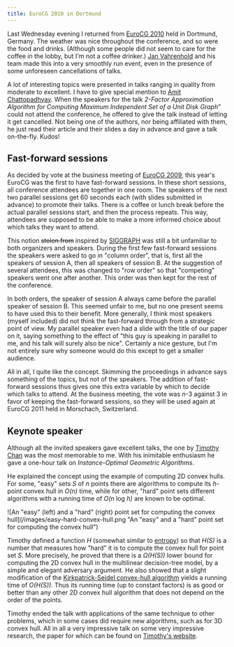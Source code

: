```yaml
---
title: EuroCG 2010 in Dortmund
---
```


Last Wednesday evening I returned from [EuroCG
2010](http://2010.eurocg.org) held in Dortmund, Germany.  The weather
was nice throughout the conference, and so were the food and
drinks. (Although some people did not seem to care for the coffee in
the lobby, but I'm not a coffee drinker.) [Jan
Vahrenhold](http://ls11-www.cs.uni-dortmund.de/staff/jv) and his team
made this into a very smoothly run event, even in the presence of some
unforeseen cancellations of talks.

A lot of interesting topics were presented in talks ranging in quality
from moderate to excellent. I have to give special mention to [Amit
Chattopadhyay](http://www.math.rug.nl/~amit/Site/Amit_Chattopadhyay.html).
When the speakers for the talk *2-Factor Approximation Algorithm for
Computing Maximum Independent Set of a Unit Disk Graph*" could not
attend the conference, he offered to give the talk instead of letting
it get cancelled. Not being one of the authors, nor being affiliated
with them, he just read their article and their slides a day in
advance and gave a talk on-the-fly. Kudos!

Fast-forward sessions
---------------------

As decided by vote at the business meeting of [EuroCG
2009](http://2009.eurocg.org), this year's EuroCG was the first to
have fast-forward sessions. In these short sessions, all conference
attendees are together in one room. The speakers of the next two
parallel sessions get 60 seconds each (with slides submitted in
advance) to promote their talks. There is a coffee or lunch break
before the actual parallel sessions start, and then the process
repeats. This way, attendees are supposed to be able to make a more
informed choice about which talks they want to attend.

This notion ~~stolen from~~ inspired by
[SIGGRAPH](http://www.siggraph.org/) was still a bit unfamiliar to
both organizers and speakers. During the first few fast-forward
sessions the speakers were asked to go in "column order", that is,
first all the speakers of session A, then all speakers of session
B. At the suggestion of several attendees, this was changed to "row
order" so that "competing" speakers went one after another. This order
was then kept for the rest of the conference.

In both orders, the speaker of session A always came before the parallel
speaker of session B. This seemed unfair to me, but no one present seems
to have used this to their benefit. More generally, I think most
speakers (myself included) did not think the fast-forward through from a
strategic point of view. My parallel speaker even had a slide with the
title of our paper on it, saying something to the effect of "this guy is
speaking in parallel to me, and his talk will surely also be nice".
Certainly a nice gesture, but I'm not entirely sure why someone would
do this except to get a smaller audience.

All in all, I quite like the concept. Skimming the proceedings in
advance says something of the topics, but not of the speakers. The
addition of fast-forward sessions thus gives one this extra variable by
which to decide which talks to attend. At the business meeting, the vote
was *n*-3 against 3 in favor of keeping the fast-forward sessions, so
they will be used again at EuroCG 2011 held in Morschach, Switzerland.

Keynote speaker
---------------

Although all the invited speakers gave excellent talks, the one by
[Timothy Chan](http://www.cs.uwaterloo.ca/~tmchan/) was the most
memorable to me. With his inimitable enthusiasm he gave a one-hour
talk on *Instance-Optimal Geometric Algorithms*.

He explained the concept using the example of computing 2D convex hulls.
For some, "easy" sets *S* of *n* points there are algorithms to compute
its *h*-point convex hull in *O(n)* time, while for other, "hard" point
sets different algorithms with a running time of *O(n* log *h)* are
known to be optimal.

![An "easy" (left) and a "hard" (right) point set for computing the
convex hull](/images/easy-hard-convex-hull.png "An "easy" and a "hard"
point set for computing the convex hull")

Timothy defined a function *H* (somewhat similar to
[entropy](http://en.wikipedia.org/wiki/Entropy#Entropy_and_information_theory))
so that *H(S)* is a number that measures how "hard" it is to compute
the convex hull for point set *S*. More precisely, he proved that
there is a *Ω(H(S))* lower bound for computing the 2D convex hull in
the multilinear decision-tree model, by a simple and elegant adversary
argument. He also showed that a slight modification of the
[Kirkpatrick-Seidel convex-hull
algorithm](http://en.wikipedia.org/wiki/Kirkpatrick%E2%80%93Seidel_algorithm)
yields a running time of *O(H(S))*. Thus its running time (up to
constant factors) is as good or better than any other 2D convex hull
algorithm that does not depend on the order of the points.

Timothy ended the talk with applications of the same technique to
other problems, which in some cases did require new algorithms, such
as for 3D convex hull. All in all a very impressive talk on some very
impressive research, the paper for which can be found on [Timothy's
website](http://www.cs.uwaterloo.ca/~tmchan/pub.html).
